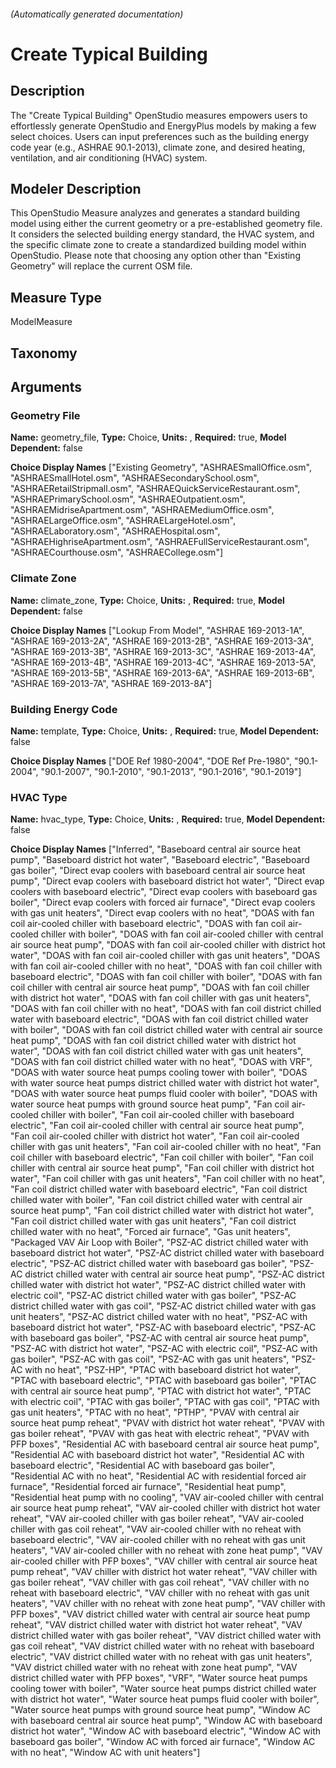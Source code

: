 

###### (Automatically generated documentation)

# Create Typical Building

## Description
The "Create Typical Building" OpenStudio measures empowers users to effortlessly generate OpenStudio and EnergyPlus models by making a few select choices. Users can input preferences such as the building energy code year (e.g., ASHRAE 90.1-2013), climate zone, and desired heating, ventilation, and air conditioning (HVAC) system.

## Modeler Description
This OpenStudio Measure analyzes and generates a standard building model using either the current geometry or a pre-established geometry file. It considers the selected building energy standard, the HVAC system, and the specific climate zone to create a standardized building model within OpenStudio. Please note that choosing any option other than "Existing Geometry" will replace the current OSM file.

## Measure Type
ModelMeasure

## Taxonomy


## Arguments


### Geometry File

**Name:** geometry_file,
**Type:** Choice,
**Units:** ,
**Required:** true,
**Model Dependent:** false

**Choice Display Names** ["Existing Geometry", "ASHRAESmallOffice.osm", "ASHRAESmallHotel.osm", "ASHRAESecondarySchool.osm", "ASHRAERetailStripmall.osm", "ASHRAEQuickServiceRestaurant.osm", "ASHRAEPrimarySchool.osm", "ASHRAEOutpatient.osm", "ASHRAEMidriseApartment.osm", "ASHRAEMediumOffice.osm", "ASHRAELargeOffice.osm", "ASHRAELargeHotel.osm", "ASHRAELaboratory.osm", "ASHRAEHospital.osm", "ASHRAEHighriseApartment.osm", "ASHRAEFullServiceRestaurant.osm", "ASHRAECourthouse.osm", "ASHRAECollege.osm"]


### Climate Zone

**Name:** climate_zone,
**Type:** Choice,
**Units:** ,
**Required:** true,
**Model Dependent:** false

**Choice Display Names** ["Lookup From Model", "ASHRAE 169-2013-1A", "ASHRAE 169-2013-2A", "ASHRAE 169-2013-2B", "ASHRAE 169-2013-3A", "ASHRAE 169-2013-3B", "ASHRAE 169-2013-3C", "ASHRAE 169-2013-4A", "ASHRAE 169-2013-4B", "ASHRAE 169-2013-4C", "ASHRAE 169-2013-5A", "ASHRAE 169-2013-5B", "ASHRAE 169-2013-6A", "ASHRAE 169-2013-6B", "ASHRAE 169-2013-7A", "ASHRAE 169-2013-8A"]


### Building Energy Code

**Name:** template,
**Type:** Choice,
**Units:** ,
**Required:** true,
**Model Dependent:** false

**Choice Display Names** ["DOE Ref 1980-2004", "DOE Ref Pre-1980", "90.1-2004", "90.1-2007", "90.1-2010", "90.1-2013", "90.1-2016", "90.1-2019"]


### HVAC Type

**Name:** hvac_type,
**Type:** Choice,
**Units:** ,
**Required:** true,
**Model Dependent:** false

**Choice Display Names** ["Inferred", "Baseboard central air source heat pump", "Baseboard district hot water", "Baseboard electric", "Baseboard gas boiler", "Direct evap coolers with baseboard central air source heat pump", "Direct evap coolers with baseboard district hot water", "Direct evap coolers with baseboard electric", "Direct evap coolers with baseboard gas boiler", "Direct evap coolers with forced air furnace", "Direct evap coolers with gas unit heaters", "Direct evap coolers with no heat", "DOAS with fan coil air-cooled chiller with baseboard electric", "DOAS with fan coil air-cooled chiller with boiler", "DOAS with fan coil air-cooled chiller with central air source heat pump", "DOAS with fan coil air-cooled chiller with district hot water", "DOAS with fan coil air-cooled chiller with gas unit heaters", "DOAS with fan coil air-cooled chiller with no heat", "DOAS with fan coil chiller with baseboard electric", "DOAS with fan coil chiller with boiler", "DOAS with fan coil chiller with central air source heat pump", "DOAS with fan coil chiller with district hot water", "DOAS with fan coil chiller with gas unit heaters", "DOAS with fan coil chiller with no heat", "DOAS with fan coil district chilled water with baseboard electric", "DOAS with fan coil district chilled water with boiler", "DOAS with fan coil district chilled water with central air source heat pump", "DOAS with fan coil district chilled water with district hot water", "DOAS with fan coil district chilled water with gas unit heaters", "DOAS with fan coil district chilled water with no heat", "DOAS with VRF", "DOAS with water source heat pumps cooling tower with boiler", "DOAS with water source heat pumps district chilled water with district hot water", "DOAS with water source heat pumps fluid cooler with boiler", "DOAS with water source heat pumps with ground source heat pump", "Fan coil air-cooled chiller with boiler", "Fan coil air-cooled chiller with baseboard electric", "Fan coil air-cooled chiller with central air source heat pump", "Fan coil air-cooled chiller with district hot water", "Fan coil air-cooled chiller with gas unit heaters", "Fan coil air-cooled chiller with no heat", "Fan coil chiller with baseboard electric", "Fan coil chiller with boiler", "Fan coil chiller with central air source heat pump", "Fan coil chiller with district hot water", "Fan coil chiller with gas unit heaters", "Fan coil chiller with no heat", "Fan coil district chilled water with baseboard electric", "Fan coil district chilled water with boiler", "Fan coil district chilled water with central air source heat pump", "Fan coil district chilled water with district hot water", "Fan coil district chilled water with gas unit heaters", "Fan coil district chilled water with no heat", "Forced air furnace", "Gas unit heaters", "Packaged VAV Air Loop with Boiler", "PSZ-AC district chilled water with baseboard district hot water", "PSZ-AC district chilled water with baseboard electric", "PSZ-AC district chilled water with baseboard gas boiler", "PSZ-AC district chilled water with central air source heat pump", "PSZ-AC district chilled water with district hot water", "PSZ-AC district chilled water with electric coil", "PSZ-AC district chilled water with gas boiler", "PSZ-AC district chilled water with gas coil", "PSZ-AC district chilled water with gas unit heaters", "PSZ-AC district chilled water with no heat", "PSZ-AC with baseboard district hot water", "PSZ-AC with baseboard electric", "PSZ-AC with baseboard gas boiler", "PSZ-AC with central air source heat pump", "PSZ-AC with district hot water", "PSZ-AC with electric coil", "PSZ-AC with gas boiler", "PSZ-AC with gas coil", "PSZ-AC with gas unit heaters", "PSZ-AC with no heat", "PSZ-HP", "PTAC with baseboard district hot water", "PTAC with baseboard electric", "PTAC with baseboard gas boiler", "PTAC with central air source heat pump", "PTAC with district hot water", "PTAC with electric coil", "PTAC with gas boiler", "PTAC with gas coil", "PTAC with gas unit heaters", "PTAC with no heat", "PTHP", "PVAV with central air source heat pump reheat", "PVAV with district hot water reheat", "PVAV with gas boiler reheat", "PVAV with gas heat with electric reheat", "PVAV with PFP boxes", "Residential AC with baseboard central air source heat pump", "Residential AC with baseboard district hot water", "Residential AC with baseboard electric", "Residential AC with baseboard gas boiler", "Residential AC with no heat", "Residential AC with residential forced air furnace", "Residential forced air furnace", "Residential heat pump", "Residential heat pump with no cooling", "VAV air-cooled chiller with central air source heat pump reheat", "VAV air-cooled chiller with district hot water reheat", "VAV air-cooled chiller with gas boiler reheat", "VAV air-cooled chiller with gas coil reheat", "VAV air-cooled chiller with no reheat with baseboard electric", "VAV air-cooled chiller with no reheat with gas unit heaters", "VAV air-cooled chiller with no reheat with zone heat pump", "VAV air-cooled chiller with PFP boxes", "VAV chiller with central air source heat pump reheat", "VAV chiller with district hot water reheat", "VAV chiller with gas boiler reheat", "VAV chiller with gas coil reheat", "VAV chiller with no reheat with baseboard electric", "VAV chiller with no reheat with gas unit heaters", "VAV chiller with no reheat with zone heat pump", "VAV chiller with PFP boxes", "VAV district chilled water with central air source heat pump reheat", "VAV district chilled water with district hot water reheat", "VAV district chilled water with gas boiler reheat", "VAV district chilled water with gas coil reheat", "VAV district chilled water with no reheat with baseboard electric", "VAV district chilled water with no reheat with gas unit heaters", "VAV district chilled water with no reheat with zone heat pump", "VAV district chilled water with PFP boxes", "VRF", "Water source heat pumps cooling tower with boiler", "Water source heat pumps district chilled water with district hot water", "Water source heat pumps fluid cooler with boiler", "Water source heat pumps with ground source heat pump", "Window AC with baseboard central air source heat pump", "Window AC with baseboard district hot water", "Window AC with baseboard electric", "Window AC with baseboard gas boiler", "Window AC with forced air furnace", "Window AC with no heat", "Window AC with unit heaters"]






